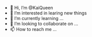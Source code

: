 - 👋 Hi, I’m @KaiQueen
- 👀 I’m interested in learing new things
- 🌱 I’m currently learning ...
- 💞️ I’m looking to collaborate on ...
- 📫 How to reach me ...

<!---
KaiQueen/KaiQueen is a ✨ special ✨ repository because its `README.md` (this file) appears on your GitHub profile.
You can click the Preview link to take a look at your changes.
--->
